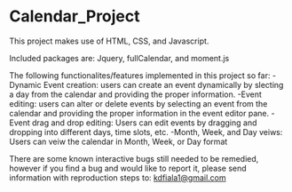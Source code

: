 # Calendar_Project

This project makes use of HTML, CSS, and Javascript.

Included packages are: Jquery, fullCalendar, and moment.js

The following functionalites/features implemented in this project so far:
-Dynamic Event creation: users can create an event dynamically by slecting a day from the calendar and providing the proper information.
-Event editing: users can alter or delete events by selecting an event from the calendar and providing the proper information in the event editor pane.
-Event drag and drop editing: Users can edit events by dragging and dropping into different days, time slots, etc.
-Month, Week, and Day veiws: Users can veiw the calendar in Month, Week, or Day format

There are some known interactive bugs still needed to be remedied, however if you find a bug and would like to report it, please send information with reproduction steps to:
kdfiala1@gmail.com